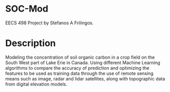 # SOC-Mod

EECS 498 Project by Stefanos A Frilingos. 

# Description
Modeling the concentration of soil organic carbon in a crop field on the South West part of Lake Erie in Canada. Using different Machine Learning algorithms to compare the accuracy of prediction and optimizing the features to be used as training data through the use of remote sensing means such as image, radar and lidar satellites, along with topographic data from digital elevation models.

